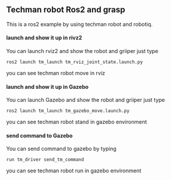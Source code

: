 ## Techman robot Ros2 and grasp
This is a ros2 example by using techman robot and robotiq.
#### launch and show it up in rivz2
You can launch rviz2 and show the robot and griiper just type
```
ros2 launch tm_launch tm_rviz_joint_state.launch.py
```
you can see techman robot move in rviz

#### launch and show it up in Gazebo
You can launch Gazebo and show the robot and griiper just type
```
ros2 launch tm_launch tm_gazebo_move.launch.py
```
you can see techman robot stand in gazebo environment

#### send command to Gazebo
You can send command to gazebo by typing
```
run tm_driver send_tm_command
```
you can see techman robot run in gazebo environment
